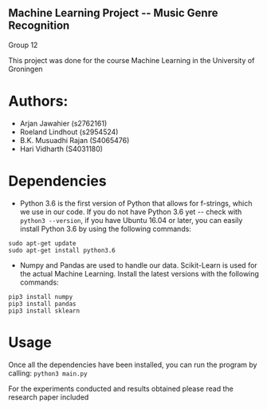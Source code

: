 ## Machine Learning Project -- Music Genre Recognition
Group 12

This project was done for the course Machine Learning in the University of Groningen

# Authors:
* Arjan Jawahier (s2762161)
* Roeland Lindhout (s2954524)
* B.K. Musuadhi Rajan (S4065476)
* Hari Vidharth (S4031180)

# Dependencies
* Python 3.6 is the first version of Python that allows for f-strings, which we use in our code.
If you do not have Python 3.6 yet -- check with ```python3 --version```, if you have Ubuntu 16.04 or later, you can easily install
Python 3.6 by using the following commands:
```
sudo apt-get update
sudo apt-get install python3.6
```

* Numpy and Pandas are used to handle our data. Scikit-Learn is used for the actual Machine Learning. Install the latest versions with the following commands:
```
pip3 install numpy
pip3 install pandas
pip3 install sklearn
```

# Usage
Once all the dependencies have been installed, you can run the program by calling:
```python3 main.py```

For the experiments conducted and results obtained please read the research paper included
